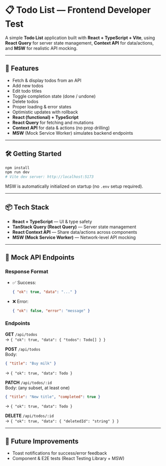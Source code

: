 # 📋 Todo List — Frontend Developer Test

A simple **Todo List** application built with **React + TypeScript + Vite**, using **React Query** for server state management, **Context API** for data/actions, and **MSW** for realistic API mocking.

---

## 🚀 Features

- Fetch & display todos from an API
- Add new todos
- Edit todo titles
- Toggle completion state (done / undone)
- Delete todos
- Proper loading & error states
- Optimistic updates with rollback
- **React (functional) + TypeScript**
- **React Query** for fetching and mutations
- **Context API** for data & actions (no prop drilling)
- **MSW** (Mock Service Worker) simulates backend endpoints

---

## 🛠️ Getting Started

```bash
npm install
npm run dev
# Vite dev server: http://localhost:5173
```

MSW is automatically initialized on startup (no `.env` setup required).

---

## 📦 Tech Stack

- **React + TypeScript** — UI & type safety
- **TanStack Query (React Query)** — Server state management
- **React Context API** — Share data/actions across components
- **MSW (Mock Service Worker)** — Network-level API mocking

---

## 🔌 Mock API Endpoints

### Response Format

- ✅ Success:

  ```json
  { "ok": true, "data": "..." }
  ```

- ❌ Error:
  ```json
  { "ok": false, "error": "message" }
  ```

### Endpoints

**GET** `/api/todos`  
→ `{ "ok": true, "data": { "todos": Todo[] } }`

**POST** `/api/todos`  
Body:

```json
{ "title": "Buy milk" }
```

→ `{ "ok": true, "data": Todo }`

**PATCH** `/api/todos/:id`  
Body: (any subset, at least one)

```json
{ "title": "New title", "completed": true }
```

→ `{ "ok": true, "data": Todo }`

**DELETE** `/api/todos/:id`  
→ `{ "ok": true, "data": { "deletedId": "string" } }`

---

## 🔮 Future Improvements

- Toast notifications for success/error feedback
- Component & E2E tests (React Testing Library + MSW)
